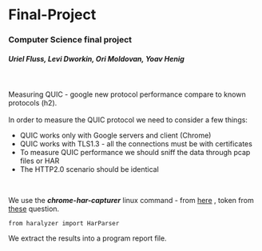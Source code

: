 # Final-Project
### Computer Science final project
##### Uriel Fluss, Levi Dworkin, Ori Moldovan, Yoav Henig
<br />


Measuring QUIC - google new protocol performance compare to known protocols (h2).<br />
<br />
In order to measure the QUIC protocol we need to consider a few things: <br />
- QUIC works only with Google servers and client (Chrome)
- QUIC works with TLS1.3 - all the connections must be with certificates
- To measure QUIC performance we should sniff the data through pcap files or HAR
- The HTTP2.0 scenario should be identical
<br />

We use the *__chrome-har-capturer__* linux command - from
[here][1]
, token from
[these][2]
question.
<br />

    from haralyzer import HarParser
We extract the results into a program report file.

[1]:https://github.com/cyrus-and/chrome-har-capturer
[2]:https://stackoverflow.com/questions/57081847/export-har-file-using-chrome-quic-protocol-https
